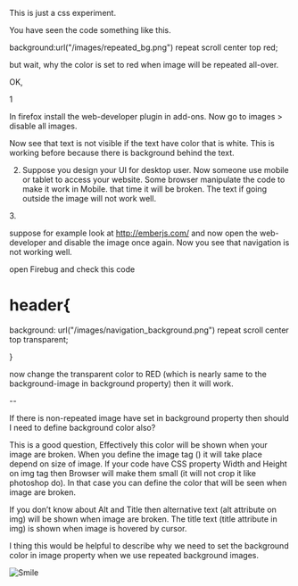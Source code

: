 <p>This is just a css experiment.</p>

<p>You have seen the code something like this.</p>

<p>background:url("/images/repeated_bg.png") repeat scroll center top red;</p>

<p>but wait, why the color is set to red when image will be repeated all-over.</p>

<p>OK,</p>

<p>1</p>

<p>In firefox install the web-developer plugin in add-ons. Now go to images > disable all images.</p>

<p>Now see that text is not visible if the text have color that is white. This is working before because there is background behind the text.</p>

<ol start="2">
<li><p>Suppose you design your UI for desktop user. Now someone use mobile or tablet to access your website. Some browser manipulate the code to make it work in Mobile. that time it will be broken. The text if going outside the image will not work well.</p></li>
</ol>

<p>3.</p>

<p>suppose for example look at <a href="http://emberjs.com/" title="http://emberjs.com/">http://emberjs.com/</a> and now open the web-developer and disable the image once again. Now you see that navigation is not working well.</p>

<p>open Firebug and check this code</p>

<h1>header{</h1>

<p>background: url("/images/navigation_background.png") repeat scroll center top transparent;</p>

<p>}</p>

<p>now change the transparent color to RED (which is nearly same to the background-image in background property) then it will work.</p>

<p>--</p>

<p>If there is non-repeated image have set in background property then should I need to define background color also?</p>

<p>This is a good question, Effectively this color will be shown when your image are broken. When you define the image tag (<img />) it will take place depend on size of image. If your code have CSS property Width and Height on img tag then Browser will make them small (it will not crop it like photoshop do). In that case you can define the color that will be seen when image are broken.</p>

<p>If you don’t know about Alt and Title then alternative text (alt attribute on img) will be shown when image are broken. The title text (title attribute in img) is shown when image is hovered by cursor.</p>

<p>I thing this would be helpful to describe why we need to set the background color in image property when we use repeated background images.</p>

<p><img src="/2013_09_01_why_we_set_background_Image1.png" alt="Smile" /></p>
